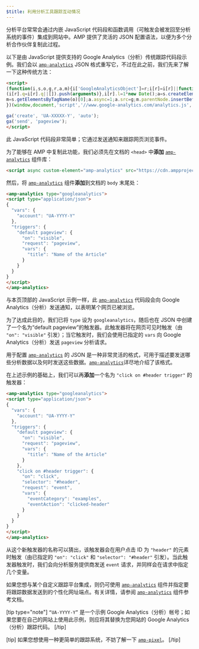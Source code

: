 ```yaml
---
$title: 利用分析工具跟踪互动情况
---
```


分析平台常常会通过内嵌 JavaScript 代码段和函数调用（可触发会被发回至分析系统的事件）集成到网站中。AMP 提供了灵活的 JSON 配置语法，以便为多个分析合作伙伴复制此过程。

以下是由 JavaScript 提供支持的 Google Analytics（分析）传统跟踪代码段示例。我们会以 [`amp-analytics`](../../../../documentation/components/reference/amp-analytics.md) JSON 格式重写它，不过在此之前，我们先来了解一下这种传统方法：

```html
<script>
(function(i,s,o,g,r,a,m){i['GoogleAnalyticsObject']=r;i[r]=i[r]||function(){
(i[r].q=i[r].q||[]).push(arguments)},i[r].l=1*new Date();a=s.createElement(o),
m=s.getElementsByTagName(o)[0];a.async=1;a.src=g;m.parentNode.insertBefore(a,m)
})(window,document,'script','//www.google-analytics.com/analytics.js','ga');

ga('create', 'UA-XXXXX-Y', 'auto');
ga('send', 'pageview');
</script>
```

此 JavaScript 代码段非常简单；它通过发送通知来跟踪网页浏览事件。

为了能够在 AMP 中复制此功能，我们必须先在文档的 `<head>` 中**添加** [`amp-analytics`](../../../../documentation/components/reference/amp-analytics.md) 组件库：

```html
<script async custom-element="amp-analytics" src="https://cdn.ampproject.org/v0/amp-analytics-0.1.js"></script>
```

然后，将 [`amp-analytics`](../../../../documentation/components/reference/amp-analytics.md) 组件**添加**到文档的 `body` 末尾处：

```html
<amp-analytics type="googleanalytics">
<script type="application/json">
{
  "vars": {
    "account": "UA-YYYY-Y"
  },
  "triggers": {
    "default pageview": {
      "on": "visible",
      "request": "pageview",
      "vars": {
        "title": "Name of the Article"
      }
    }
  }
}
</script>
</amp-analytics>
```

与本页顶部的 JavaScript 示例一样，此 [`amp-analytics`](../../../../documentation/components/reference/amp-analytics.md) 代码段会向 Google Analytics（分析）发送通知，以表明某个网页已被浏览。

为了达成此目的，我们已将 `type` 设为 `googleanalytics`，随后也在 JSON 中创建了一个名为“default pageview”的触发器。此触发器将在网页可见时触发（由 `"on": "visible"` 引发）；当它触发时，我们会使用已指定的 `vars` 向 Google Analytics（分析）发送 `pageview` 分析请求。

用于配置 [`amp-analytics`](../../../../documentation/components/reference/amp-analytics.md) 的 JSON 是一种非常灵活的格式，可用于描述要发送哪些分析数据以及何时发送这些数据。[`amp-analytics`](../../../../documentation/components/reference/amp-analytics.md)详尽地介绍了该格式。

在上述示例的基础上，我们可以再**添加**一个名为 `"click on #header trigger"` 的触发器：

```html
<amp-analytics type="googleanalytics">
<script type="application/json">
{
  "vars": {
    "account": "UA-YYYY-Y"
  },
  "triggers": {
    "default pageview": {
      "on": "visible",
      "request": "pageview",
      "vars": {
        "title": "Name of the Article"
      }
    },
    "click on #header trigger": {
      "on": "click",
      "selector": "#header",
      "request": "event",
      "vars": {
        "eventCategory": "examples",
        "eventAction": "clicked-header"
      }
    }
  }
}
</script>
</amp-analytics>
```

从这个新触发器的名称可以猜出，该触发器会在用户点击 ID 为 `"header"` 的元素时触发（由已指定的 `"on": "click"` 和 `"selector": "#header"` 引发）。当此触发器触发时，我们会向分析服务提供商发送 `event` 请求，并同样会在请求中指定几个变量。

如果您想与某个自定义跟踪平台集成，则仍可使用 [`amp-analytics`](../../../../documentation/components/reference/amp-analytics.md) 组件并指定要将跟踪数据发送到的个性化网址端点。有关详情，请参阅 [`amp-analytics`](../../../../documentation/components/reference/amp-analytics.md) 组件参考文档。

[tip type="note"]
`“UA-YYYY-Y”` 是一个示例 Google Analytics（分析）帐号；如果您要在自己的网站上使用此示例，则应将其替换为您网站的 Google Analytics（分析）跟踪代码。
[/tip]

[tip]
如果您想使用一种更简单的跟踪系统，不妨了解一下 [`amp-pixel`](../../../../documentation/components/reference/amp-pixel.md)。
[/tip]
